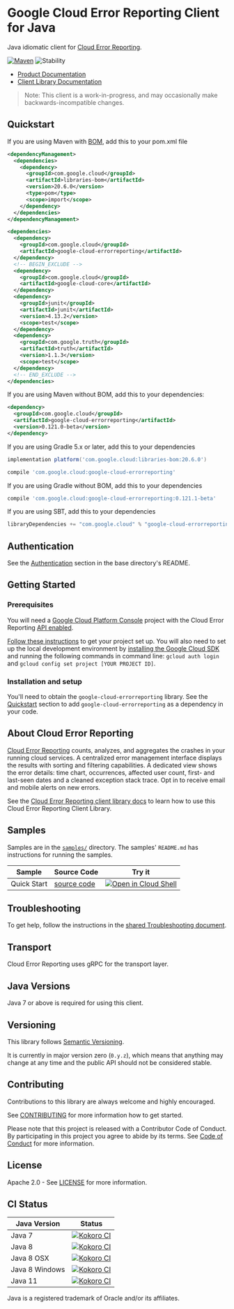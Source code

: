 # Google Cloud Error Reporting Client for Java

Java idiomatic client for [Cloud Error Reporting][product-docs].

[![Maven][maven-version-image]][maven-version-link]
![Stability][stability-image]

- [Product Documentation][product-docs]
- [Client Library Documentation][javadocs]

> Note: This client is a work-in-progress, and may occasionally
> make backwards-incompatible changes.

## Quickstart

If you are using Maven with [BOM][libraries-bom], add this to your pom.xml file
```xml
<dependencyManagement>
  <dependencies>
    <dependency>
      <groupId>com.google.cloud</groupId>
      <artifactId>libraries-bom</artifactId>
      <version>20.6.0</version>
      <type>pom</type>
      <scope>import</scope>
    </dependency>
  </dependencies>
</dependencyManagement>

<dependencies>
  <dependency>
    <groupId>com.google.cloud</groupId>
    <artifactId>google-cloud-errorreporting</artifactId>
  </dependency>
  <!-- BEGIN_EXCLUDE -->
  <dependency>
    <groupId>com.google.cloud</groupId>
    <artifactId>google-cloud-core</artifactId>
  </dependency>
  <dependency>
    <groupId>junit</groupId>
    <artifactId>junit</artifactId>
    <version>4.13.2</version>
    <scope>test</scope>
  </dependency>
  <dependency>
    <groupId>com.google.truth</groupId>
    <artifactId>truth</artifactId>
    <version>1.1.3</version>
    <scope>test</scope>
  </dependency>
  <!-- END_EXCLUDE -->
</dependencies>

```

If you are using Maven without BOM, add this to your dependencies:

```xml
<dependency>
  <groupId>com.google.cloud</groupId>
  <artifactId>google-cloud-errorreporting</artifactId>
  <version>0.121.0-beta</version>
</dependency>

```

If you are using Gradle 5.x or later, add this to your dependencies
```Groovy
implementation platform('com.google.cloud:libraries-bom:20.6.0')

compile 'com.google.cloud:google-cloud-errorreporting'
```
If you are using Gradle without BOM, add this to your dependencies
```Groovy
compile 'com.google.cloud:google-cloud-errorreporting:0.121.1-beta'
```

If you are using SBT, add this to your dependencies
```Scala
libraryDependencies += "com.google.cloud" % "google-cloud-errorreporting" % "0.121.1-beta"
```

## Authentication

See the [Authentication][authentication] section in the base directory's README.

## Getting Started

### Prerequisites

You will need a [Google Cloud Platform Console][developer-console] project with the Cloud Error Reporting [API enabled][enable-api].

[Follow these instructions][create-project] to get your project set up. You will also need to set up the local development environment by
[installing the Google Cloud SDK][cloud-sdk] and running the following commands in command line:
`gcloud auth login` and `gcloud config set project [YOUR PROJECT ID]`.

### Installation and setup

You'll need to obtain the `google-cloud-errorreporting` library.  See the [Quickstart](#quickstart) section
to add `google-cloud-errorreporting` as a dependency in your code.

## About Cloud Error Reporting


[Cloud Error Reporting][product-docs] counts, analyzes, and aggregates the crashes in your running cloud services. A centralized error management interface displays the results with sorting and filtering capabilities. A dedicated view shows the error details: time chart, occurrences, affected user count, first- and last-seen dates and a cleaned exception stack trace. Opt in to receive email and mobile alerts on new errors.

See the [Cloud Error Reporting client library docs][javadocs] to learn how to
use this Cloud Error Reporting Client Library.





## Samples

Samples are in the [`samples/`](https://github.com/googleapis/java-errorreporting/tree/master/samples) directory. The samples' `README.md`
has instructions for running the samples.

| Sample                      | Source Code                       | Try it |
| --------------------------- | --------------------------------- | ------ |
| Quick Start | [source code](https://github.com/googleapis/java-errorreporting/blob/master/samples/snippets/src/main/java/com/example/errorreporting/QuickStart.java) | [![Open in Cloud Shell][shell_img]](https://console.cloud.google.com/cloudshell/open?git_repo=https://github.com/googleapis/java-errorreporting&page=editor&open_in_editor=samples/snippets/src/main/java/com/example/errorreporting/QuickStart.java) |



## Troubleshooting

To get help, follow the instructions in the [shared Troubleshooting document][troubleshooting].

## Transport

Cloud Error Reporting uses gRPC for the transport layer.

## Java Versions

Java 7 or above is required for using this client.

## Versioning


This library follows [Semantic Versioning](http://semver.org/).


It is currently in major version zero (``0.y.z``), which means that anything may change at any time
and the public API should not be considered stable.

## Contributing


Contributions to this library are always welcome and highly encouraged.

See [CONTRIBUTING][contributing] for more information how to get started.

Please note that this project is released with a Contributor Code of Conduct. By participating in
this project you agree to abide by its terms. See [Code of Conduct][code-of-conduct] for more
information.

## License

Apache 2.0 - See [LICENSE][license] for more information.

## CI Status

Java Version | Status
------------ | ------
Java 7 | [![Kokoro CI][kokoro-badge-image-1]][kokoro-badge-link-1]
Java 8 | [![Kokoro CI][kokoro-badge-image-2]][kokoro-badge-link-2]
Java 8 OSX | [![Kokoro CI][kokoro-badge-image-3]][kokoro-badge-link-3]
Java 8 Windows | [![Kokoro CI][kokoro-badge-image-4]][kokoro-badge-link-4]
Java 11 | [![Kokoro CI][kokoro-badge-image-5]][kokoro-badge-link-5]

Java is a registered trademark of Oracle and/or its affiliates.

[product-docs]: https://cloud.google.com/error-reporting
[javadocs]: https://googleapis.dev/java/google-cloud-errorreporting/latest/
[kokoro-badge-image-1]: http://storage.googleapis.com/cloud-devrel-public/java/badges/java-errorreporting/java7.svg
[kokoro-badge-link-1]: http://storage.googleapis.com/cloud-devrel-public/java/badges/java-errorreporting/java7.html
[kokoro-badge-image-2]: http://storage.googleapis.com/cloud-devrel-public/java/badges/java-errorreporting/java8.svg
[kokoro-badge-link-2]: http://storage.googleapis.com/cloud-devrel-public/java/badges/java-errorreporting/java8.html
[kokoro-badge-image-3]: http://storage.googleapis.com/cloud-devrel-public/java/badges/java-errorreporting/java8-osx.svg
[kokoro-badge-link-3]: http://storage.googleapis.com/cloud-devrel-public/java/badges/java-errorreporting/java8-osx.html
[kokoro-badge-image-4]: http://storage.googleapis.com/cloud-devrel-public/java/badges/java-errorreporting/java8-win.svg
[kokoro-badge-link-4]: http://storage.googleapis.com/cloud-devrel-public/java/badges/java-errorreporting/java8-win.html
[kokoro-badge-image-5]: http://storage.googleapis.com/cloud-devrel-public/java/badges/java-errorreporting/java11.svg
[kokoro-badge-link-5]: http://storage.googleapis.com/cloud-devrel-public/java/badges/java-errorreporting/java11.html
[stability-image]: https://img.shields.io/badge/stability-beta-yellow
[maven-version-image]: https://img.shields.io/maven-central/v/com.google.cloud/google-cloud-errorreporting.svg
[maven-version-link]: https://search.maven.org/search?q=g:com.google.cloud%20AND%20a:google-cloud-errorreporting&core=gav
[authentication]: https://github.com/googleapis/google-cloud-java#authentication
[developer-console]: https://console.developers.google.com/
[create-project]: https://cloud.google.com/resource-manager/docs/creating-managing-projects
[cloud-sdk]: https://cloud.google.com/sdk/
[troubleshooting]: https://github.com/googleapis/google-cloud-common/blob/master/troubleshooting/readme.md#troubleshooting
[contributing]: https://github.com/googleapis/java-errorreporting/blob/master/CONTRIBUTING.md
[code-of-conduct]: https://github.com/googleapis/java-errorreporting/blob/master/CODE_OF_CONDUCT.md#contributor-code-of-conduct
[license]: https://github.com/googleapis/java-errorreporting/blob/master/LICENSE

[enable-api]: https://console.cloud.google.com/flows/enableapi?apiid=clouderrorreporting.googleapis.com
[libraries-bom]: https://github.com/GoogleCloudPlatform/cloud-opensource-java/wiki/The-Google-Cloud-Platform-Libraries-BOM
[shell_img]: https://gstatic.com/cloudssh/images/open-btn.png
